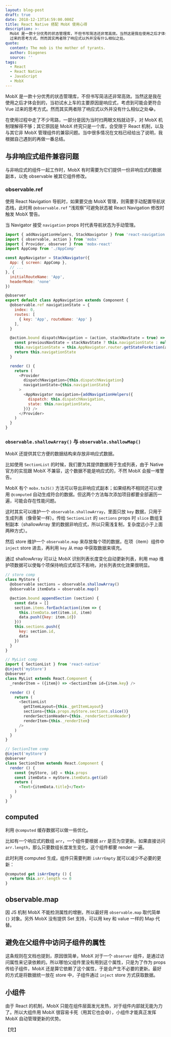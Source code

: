 ```yaml
---
layout: blog-post
draft: true
date: 2018-12-13T14:59:00.000Z
title: React Native 搭配 MobX 使用心得
description: >-
  MobX 是一款十分优秀的状态管理库，不但书写简洁还非常高效。当然这是我在使用之后才体会到的，当初试水上车的主要原因是响应式，考虑到可能会更符合 Vue
  过来的思考方式。然而其实两者除了响应式以外并没有什么相似之处。
quote:
  content: The mob is the mother of tyrants.
  author: Diogenes
  source: ''
tags:
  - React
  - React Native
  - JavaScript
  - MobX
---
```


MobX 是一款十分优秀的状态管理库，不但书写简洁还非常高效。当然这是我在使用之后才体会到的，当初试水上车的主要原因是响应式，考虑到可能会更符合 Vue 过来的思考方式。然而其实两者除了响应式以外并没有什么相似之处:joy:。

在使用过程中走了不少弯路，一部分是因为当时扫两眼文档就动手，对 MobX 机制理解得不够；其它原因是 MobX 终究只是一个库，会受限于 React 机制，以及与其它非 MobX 管理组件的兼容问题。当中很多情况在文档已经给出了说明，我根据自己遇到的再做一番总结。

## 与非响应式组件兼容问题

与非响应式的组件一起工作时，MobX 有时需要为它们提供一份非响应式的数据副本，以免 observable 被其它组件修改。

### observable.ref

使用 React Navigation 导航时，如果要交由 MobX 管理，则需要手动配置导航状态栈，此时用 `@observable.ref` “浅观察”可避免状态被 React Navigation 修改时触发 MobX 警告。

当 Navigator 接受 `navigation` props 时代表导航状态为手动管理。

```javascript
import { addNavigationHelpers, StackNavigator } from 'react-navigation'
import { observable, action } from 'mobx'
import { Provider, observer } from 'mobx-react'
import AppComp from './AppComp'

const AppNavigator = StackNavigator({
  App: { screen: AppComp },
  // ...
}, {
  initialRouteName: 'App',
  headerMode: 'none'
})

@observer
export default class AppNavigation extends Component {
  @observable.ref navigationState = {
    index: 0,
    routes: [
      { key: 'App', routeName: 'App' }
    ],
  }

  @action.bound dispatchNavigation = (action, stackNavState = true) => {
    const previousNavState = stackNavState ? this.navigationState : null
    this.navigationState = this.AppNavigator.router.getStateForAction(action, previousNavState)
    return this.navigationState
  }

  render () {
    return (
      <Provider
        dispatchNavigation={this.dispatchNavigation}
        navigationState={this.navigationState}
      >
        <AppNavigator navigation={addNavigationHelpers({
          dispatch: this.dispatchNavigation,
          state: this.navigationState,
        })} />
      </Provider>
    )
  }
}
```

### `observable.shallowArray()` 与 `observable.shallowMap()`

MobX 还提供其它方便的数据结构来存放非响应式数据。

比如使用 `SectionList` 的时候，我们要为其提供数据用于生成列表，由于 Native 官方的实现跟 MobX 不兼容，这个数据不能是响应式的，不然 MobX 会报一堆警告。

MobX 有个 `mobx.toJS()` 方法可以导出非响应式副本；如果结构不相同还可以使用 `@computed` 自动生成符合的数据。但这两个方法每次添加项目都要全部遍历一遍，可能会存在性能问题。

这时其实可以维护一个 `observable.shallowArray`，里面只放 `key` 数据，只用于生成列表（像骨架一样）。传给 `SectionList` 的 `sections` props 时 `slice` 数组复制副本（shallowArray 里的数据非响应式，所以只需浅复制，复杂度远小于上面两种方式）。

然后 store 维护一个 `observable.map` 来存放每个项的数据，在项（item）组件中 `inject` store 进去，再利用 `key` 从 map 中获取数据来填充。

通过 shallowArray 可以让 MobX 识别列表长度变化自动更新列表，利用 map 维护项数据可以使每个项保持响应式却互不影响，对长列表优化效果很明显。

```javascript
// store comp
class MyStore {
  @observable sections = observable.shallowArray()
  @observable itemData = observable.map()

  @action.bound appendSection (section) {
    const data = []
    section.items.forEach(action(item => {
      this.itemData.set(item.id, item)
      data.push({key: item.id})
    }))
    this.sections.push({
      key: section.id,
      data
    })
  }
}
```

```javascript
// MyList comp
import { SectionList } from 'react-native'
@inject('myStore')
@observer
class MyList extends React.Component {
  _renderItem = ({item}) => <SectionItem id={item.key} />

  render () {
    return (
      <SectionList
        getItemLayout={this._getItemLayout}
        sections={this.props.myStore.sections.slice()}
        renderSectionHeader={this._renderSectionHeader}
        renderItem={this._renderItem}
      />
    )
  }
}
```

```javascript
// SectionItem comp
@inject('myStore')
@observer
class SectionItem extends React.Component {
  render () {
    const {myStore, id} = this.props
    const itemData = myStore.itemData.get(id)
    return (
      <Text>{itemData.title}</Text>
    )
  }
}
```

## computed

利用 `@computed` 缓存数据可以做一些优化。

比如有一个响应式的数组 `arr`，一个组件要根据 `arr` 是否为空更新。如果直接访问 `arr.length`，那么只要数组长度发生变化，这个组件都要 render 一遍。

此时利用 computed 生成，组件只需要判断 `isArrEmpty` 就可以减少不必要的更新：

```javascript
@computed get isArrEmpty () {
  return this.arr.length <= 0
}
```

## observable.map

因 JS 机制 MobX 不能检测属性的增删，所以最好用 `observable.map` 取代简单 `{}` 对象。另外 MobX 没有提供 Set 支持，可以用 key 和 value 一样的 Map 代替。

## 避免在父组件中访问子组件的属性

这条规则在文档也提到，原因很简单，MobX 对于一个 `observer` 组件，是通过访问属性来记录依赖的。所以哪怕父组件里没有用到这个属性，只是为了作为 props 传给子组件，MobX 还是算它依赖了这个属性，于是会产生不必要的更新。最好的方式是将数据统一放在 store 中，子组件通过 `inject` store 方式获取数据。

## 小组件

由于 React 的机制，MobX 只能在组件层面发光发热，对于组件内部就无能为力了。所以大组件用 MobX 很容易卡死（用其它也会:sweat_smile:），小组件才能真正发挥 MobX 自动管理更新的优势。

【完】

